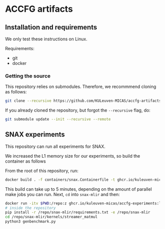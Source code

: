 # ACCFG artifacts

## Installation and requirements

We only test these instructions on Linux.

Requirements:
* git
* docker

### Getting the source

This repository relies on submodules.
Therefore, we recommmend cloning as follows:

```sh
git clone --recursive https://github.com/KULeuven-MICAS/accfg-artifacts
```

If you already cloned the repository, but forgot the `--recursive` flag, do:

```sh
git submodule update --init --recursive --remote
```

## SNAX experiments

This repository can run all experiments for SNAX.

We increased the L1 memory size for our experiments, so build the container as follows

From the root of this repository, run:

```sh
docker build . -f containers/snax.Containerfile -t ghcr.io/kuleuven-micas/accfg-experiments:latest
```

This build can take up to 5 minutes, depending on the amount of parallel make jobs you can run.
Next, `cd` into `snax-mlir` and then:

```sh 
docker run -itv $PWD:/repo:z ghcr.io/kuleuven-micas/accfg-experiments:latest
# inside the repository
pip install -r /repo/snax-mlir/requirements.txt -e /repo/snax-mlir
cd /repo/snax-mlir/kernels/streamer_matmul
python3 genbenchmark.py
```
